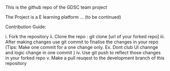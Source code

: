 This is the github repo of the GDSC team project

The Project is a E learning platform ... (to be continued)

Contribution Guide:

i. Fork the repository
ii. Clone the repo : git clone [url of your forked repo]
iii. After making changes use git commit to finalise the changes in your repo 
    (Tips: Make one commit for a one change only. Ex. Dont club UI channge and logic change in one commit )
iv. Use git push to reflect those changes in your forked repo
v. Make a pull reuqest to the development branch of this repository 
